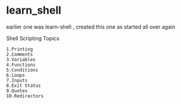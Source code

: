 # learn_shell
earlier one was learn-shell , created this one as started all over again 

Shell Scripting Topics
```text
1.Printing
2.Comments
3.Variables
4.Functions
5.Conditions
6.Loops
7.Inputs
8.Exit Status
9.Quotes
10.Redirectors
```